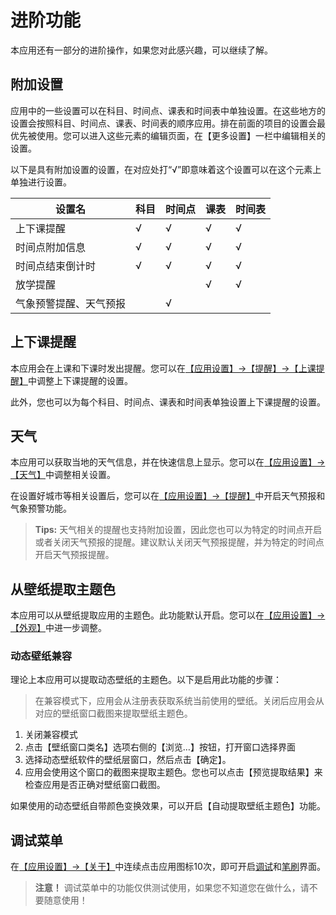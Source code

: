 # 进阶功能

本应用还有一部分的进阶操作，如果您对此感兴趣，可以继续了解。

## 附加设置

应用中的一些设置可以在科目、时间点、课表和时间表中单独设置。在这些地方的设置会按照科目、时间点、课表、时间表的顺序应用。排在前面的项目的设置会最优先被使用。您可以进入这些元素的编辑页面，在【更多设置】一栏中编辑相关的设置。

以下是具有附加设置的设置，在对应处打“√”即意味着这个设置可以在这个元素上单独进行设置。

| 设置名 | 科目 | 时间点 | 课表 | 时间表 |
| -- | -- | -- | -- | -- |
| 上下课提醒 | √ | √ | √ | √ |
| 时间点附加信息 | √ | √ | √ | √ |
| 时间点结束倒计时 | √ | √ | √ | √ |
| 放学提醒 |  |  | √ | √ |
| 气象预警提醒、天气预报 | | √ | |  |

## 上下课提醒

本应用会在上课和下课时发出提醒。您可以在[【应用设置】→【提醒】→【上课提醒】](ci://app/settings/notification/08F0D9C3-C770-4093-A3D0-02F3D90C24BC)中调整上下课提醒的设置。

此外，您也可以为每个科目、时间点、课表和时间表单独设置上下课提醒的设置。

## 天气

本应用可以获取当地的天气信息，并在快速信息上显示。您可以在[【应用设置】→【天气】](ci://app/settings/weather)中调整相关设置。

在设置好城市等相关设置后，您可以在[【应用设置】→【提醒】](ci://app/settings/notification/7625DE96-38AA-4B71-B478-3F156DD9458D)中开启天气预报和气象预警功能。

> **Tips:** 天气相关的提醒也支持附加设置，因此您也可以为特定的时间点开启或者关闭天气预报的提醒。建议默认关闭天气预报提醒，并为特定的时间点开启天气预报提醒。

## 从壁纸提取主题色

本应用可以从壁纸提取应用的主题色。此功能默认开启。您可以在[【应用设置】→【外观】](ci://app/settings/appearance)中进一步调整。

### 动态壁纸兼容

理论上本应用可以提取动态壁纸的主题色。以下是启用此功能的步骤：

> 在兼容模式下，应用会从注册表获取系统当前使用的壁纸。关闭后应用会从对应的壁纸窗口截图来提取壁纸主题色。

1. 关闭兼容模式
2. 点击【壁纸窗口类名】选项右侧的【浏览…】按钮，打开窗口选择界面
3. 选择动态壁纸软件的壁纸层窗口，然后点击【确定】。
4. 应用会使用这个窗口的截图来提取主题色。您也可以点击【预览提取结果】来检查应用是否正确对壁纸窗口截图。

如果使用的动态壁纸自带颜色变换效果，可以开启【自动提取壁纸主题色】功能。

## 调试菜单

在[【应用设置】→【关于】](ci://app/settings/about)中连续点击应用图标10次，即可开启[调试](ci://app/settings/debug)和[笔刷](ci://app/settings/debug_brushes)界面。

> **注意！** 调试菜单中的功能仅供测试使用，如果您不知道您在做什么，请不要随意使用！
